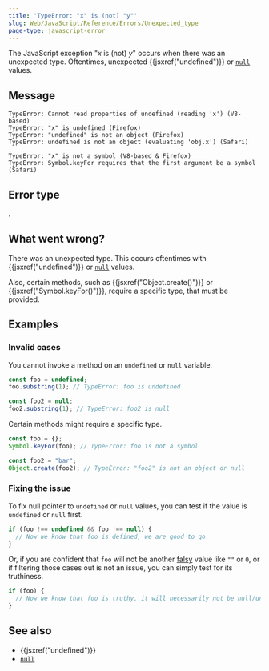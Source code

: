 ```yaml
---
title: 'TypeError: "x" is (not) "y"'
slug: Web/JavaScript/Reference/Errors/Unexpected_type
page-type: javascript-error
---
```




The JavaScript exception "_x_ is (not) _y_" occurs when there was an
unexpected type. Oftentimes, unexpected {{jsxref("undefined")}} or [`null`](/Web/JavaScript/Reference/Operators/null)
values.

## Message

```plain
TypeError: Cannot read properties of undefined (reading 'x') (V8-based)
TypeError: "x" is undefined (Firefox)
TypeError: "undefined" is not an object (Firefox)
TypeError: undefined is not an object (evaluating 'obj.x') (Safari)

TypeError: "x" is not a symbol (V8-based & Firefox)
TypeError: Symbol.keyFor requires that the first argument be a symbol (Safari)
```

## Error type

.

## What went wrong?

There was an unexpected type. This occurs oftentimes with {{jsxref("undefined")}} or
[`null`](/Web/JavaScript/Reference/Operators/null) values.

Also, certain methods, such as {{jsxref("Object.create()")}} or
{{jsxref("Symbol.keyFor()")}}, require a specific type, that must be provided.

## Examples

### Invalid cases

You cannot invoke a method on an `undefined` or `null` variable.

```js example-bad
const foo = undefined;
foo.substring(1); // TypeError: foo is undefined

const foo2 = null;
foo2.substring(1); // TypeError: foo2 is null
```

Certain methods might require a specific type.

```js example-bad
const foo = {};
Symbol.keyFor(foo); // TypeError: foo is not a symbol

const foo2 = "bar";
Object.create(foo2); // TypeError: "foo2" is not an object or null
```

### Fixing the issue

To fix null pointer to `undefined` or `null` values, you can test if the value is `undefined` or `null` first.

```js example-good
if (foo !== undefined && foo !== null) {
  // Now we know that foo is defined, we are good to go.
}
```

Or, if you are confident that `foo` will not be another [falsy](/Glossary/Falsy) value like `""` or `0`, or if filtering those cases out is not an issue, you can simply test for its truthiness.

```js example-good
if (foo) {
  // Now we know that foo is truthy, it will necessarily not be null/undefined.
}
```

## See also

- {{jsxref("undefined")}}
- [`null`](/Web/JavaScript/Reference/Operators/null)
